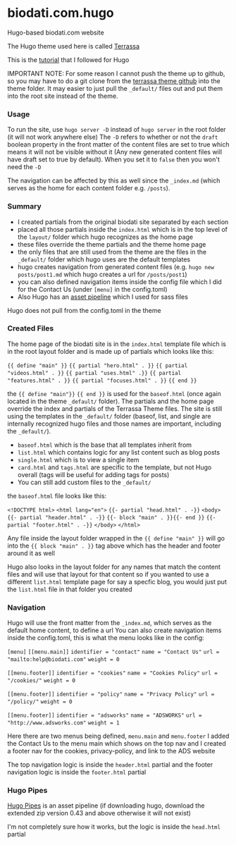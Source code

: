 # biodati.com.hugo
Hugo-based biodati.com website

The Hugo theme used here is called [Terrassa](https://themes.gohugo.io/hugo-terrassa-theme/)

This is the [tutorial](https://www.youtube.com/watch?v=qtIqKaDlqXo&list=PLLAZ4kZ9dFpOnyRlyS-liKL5ReHDcj4G3&index=1) that I followed for Hugo

IMPORTANT NOTE: For some reason I cannot push the theme up to github, so you may have to do a git clone from the [terrassa theme github](https://github.com/danielkvist/hugo-terrassa-theme) into the theme folder. It may easier to just pull the `_default/` files out and put them into the root site instead of the theme.

### Usage
To run the site, use `hugo server -D` instead of `hugo server` in the root folder (it will not work anywhere else)
The `-D` refers to whether or not the `draft` boolean property in the front matter of the content files are set to true which means it will not be visible without it (Any new generated content files will have draft set to true by default). When you set it to `false` then you won't need the `-D`

The navigation can be affected by this as well since the `_index.md` (which serves as the home for each content folder e.g. `/posts`).

### Summary
* I created partials from the original biodati site separated by each section
* placed all those partials inside the `index.html` which is in the top level of the `layout/` folder which hugo recognizes as the home page
* these files override the theme partials and the theme home page
* the only files that are still used from the theme are the files in the `_default/` folder which hugo uses are the default templates
* hugo creates navigation from generated content files (e.g. `hugo new posts/post1.md` which hugo creates a url for `/posts/post1`)
* you can also defined navigation items inside the config file which I did for the Contact Us (under `[menu]` in the config.toml)
* Also Hugo has an [asset pipeline](https://gohugo.io/hugo-pipes/) which I used for sass files

Hugo does not pull from the config.toml in the theme

### Created Files
The home page of the biodati site is in the `index.html` template file which is in the root layout folder and is made up of partials which looks like this:

`{{ define "main" }}`
`{{ partial "hero.html" . }}`
`{{ partial "videos.html" . }}`
`{{ partial "uses.html" .}}`
`{{ partial "features.html" . }}`
`{{ partial "focuses.html" . }}`
`{{ end }}`

the `{{ define "main"}}` `{{ end }}` is used for the `baseof.html` (once again located in the theme `_default/` folder).
The partials and the home page override the index and partials of the Terrassa Theme files.
The site is still using the templates in the `_default/` folder (baseof, list, and single are internally recognized hugo files and those names are important, including the `_default/`).
* `baseof.html` which is the base that all templates inherit from
* `list.html` which contains logic for any list content such as blog posts
* `single.html` which is to view a single item
* `card.html` and `tags.html` are specific to the template, but not Hugo overall (tags will be useful for adding tags for posts)
* You can still add custom files to the `_default/`

the `baseof.html` file looks like this:

`<!DOCTYPE html>`
`<html lang="en">`
`{{- partial "head.html" . -}}`
`<body>`
    `{{- partial "header.html" . -}}`
    `{{- block "main" . }}{{- end }}`
    `{{- partial "footer.html" . -}}`
`</body>`
`</html>`

Any file inside the layout folder wrapped in the `{{ define "main" }}` will go into the `{{ block "main" . }}` tag above which has the header and footer around it as well

Hugo also looks in the layout folder for any names that match the content files and will use that layout for that content so if you wanted to use a different `list.html` template page for say a specfic blog, you would just put the `list.html` file in that folder you created

### Navigation
Hugo will use the front matter from the `_index.md`, which serves as the default home content, to define a url
You can also create navigation items inside the config.toml, this is what the menu looks like in the config:

`[menu]`
  `[[menu.main]]`
    `identifier = "contact"`
    `name = "Contact Us"`
    `url = "mailto:help@biodati.com"`
    `weight = 0`

  `[[menu.footer]]`
    `identifier = "cookies"`
    `name = "Cookies Policy"`
    `url = "/cookies/"`
    `weight = 0`

  `[[menu.footer]]`
    `identifier = "policy"`
    `name = "Privacy Policy"`
    `url = "/policy/"`
    `weight = 0`
  
  `[[menu.footer]]`
    `identifier = "adsworks"`
    `name = "ADSWORKS"`
    `url = "http://www.adsworks.com"`
    `weight = 1`

Here there are two menus being defined, `menu.main` and `menu.footer` I added the Contact Us to the menu main which shows on the top nav and I created a footer nav for the cookies, privacy-policy, and link to the ADS website

The top navigation logic is inside the `header.html` partial and the footer navigation logic is inside the `footer.html` partial

### Hugo Pipes
[Hugo Pipes](https://gohugo.io/hugo-pipes/) is an asset pipeline (if downloading hugo, download the extended zip version 0.43 and above otherwise it will not exist)

I'm not completely sure how it works, but the logic is inside the `head.html` partial

